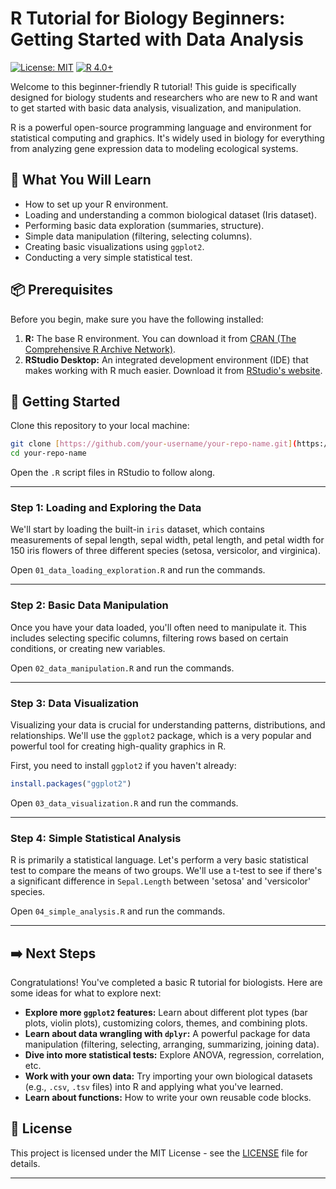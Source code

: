 # R Tutorial for Biology Beginners: Getting Started with Data Analysis

[![License: MIT](https://img.shields.io/badge/License-MIT-yellow.svg)](https://opensource.org/licenses/MIT)
[![R 4.0+](https://img.shields.io/badge/R-4.0%2B-blue.svg)](https://cran.r-project.org/)

Welcome to this beginner-friendly R tutorial! This guide is specifically designed for biology students and researchers who are new to R and want to get started with basic data analysis, visualization, and manipulation.

R is a powerful open-source programming language and environment for statistical computing and graphics. It's widely used in biology for everything from analyzing gene expression data to modeling ecological systems.

## 🎯 What You Will Learn

* How to set up your R environment.
* Loading and understanding a common biological dataset (Iris dataset).
* Performing basic data exploration (summaries, structure).
* Simple data manipulation (filtering, selecting columns).
* Creating basic visualizations using `ggplot2`.
* Conducting a very simple statistical test.

## 📦 Prerequisites

Before you begin, make sure you have the following installed:

1.  **R:** The base R environment. You can download it from [CRAN (The Comprehensive R Archive Network)](https://cran.r-project.org/).
2.  **RStudio Desktop:** An integrated development environment (IDE) that makes working with R much easier. Download it from [RStudio's website](https://posit.co/download/rstudio-desktop/).

## 🚀 Getting Started

Clone this repository to your local machine:

```bash
git clone [https://github.com/your-username/your-repo-name.git](https://github.com/your-username/your-repo-name.git)
cd your-repo-name
````

Open the `.R` script files in RStudio to follow along.

-----

### Step 1: Loading and Exploring the Data

We'll start by loading the built-in `iris` dataset, which contains measurements of sepal length, sepal width, petal length, and petal width for 150 iris flowers of three different species (setosa, versicolor, and virginica).

Open `01_data_loading_exploration.R` and run the commands.

-----

### Step 2: Basic Data Manipulation

Once you have your data loaded, you'll often need to manipulate it. This includes selecting specific columns, filtering rows based on certain conditions, or creating new variables.

Open `02_data_manipulation.R` and run the commands.

-----

### Step 3: Data Visualization

Visualizing your data is crucial for understanding patterns, distributions, and relationships. We'll use the `ggplot2` package, which is a very popular and powerful tool for creating high-quality graphics in R.

First, you need to install `ggplot2` if you haven't already:

```r
install.packages("ggplot2")
```

Open `03_data_visualization.R` and run the commands.

-----

### Step 4: Simple Statistical Analysis

R is primarily a statistical language. Let's perform a very basic statistical test to compare the means of two groups. We'll use a t-test to see if there's a significant difference in `Sepal.Length` between 'setosa' and 'versicolor' species.

Open `04_simple_analysis.R` and run the commands.

-----

## ➡️ Next Steps

Congratulations\! You've completed a basic R tutorial for biologists. Here are some ideas for what to explore next:

  * **Explore more `ggplot2` features:** Learn about different plot types (bar plots, violin plots), customizing colors, themes, and combining plots.
  * **Learn about data wrangling with `dplyr`:** A powerful package for data manipulation (filtering, selecting, arranging, summarizing, joining data).
  * **Dive into more statistical tests:** Explore ANOVA, regression, correlation, etc.
  * **Work with your own data:** Try importing your own biological datasets (e.g., `.csv`, `.tsv` files) into R and applying what you've learned.
  * **Learn about functions:** How to write your own reusable code blocks.

## 📄 License

This project is licensed under the MIT License - see the [LICENSE](https://opensource.org/licenses/MIT) file for details.

-----
